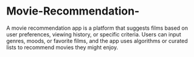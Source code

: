 # Movie-Recommendation-
A movie recommendation app is a platform that suggests films based on user preferences, viewing history, or specific criteria. Users can input genres, moods, or favorite films, and the app uses algorithms or curated lists to recommend movies they might enjoy. 
